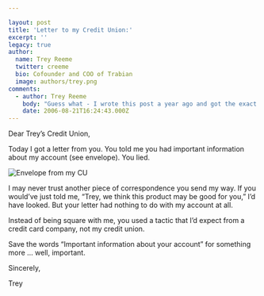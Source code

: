 ```yaml
---

layout: post
title: 'Letter to my Credit Union:'
excerpt: ''
legacy: true
author:
  name: Trey Reeme
  twitter: creeme
  bio: Cofounder and COO of Trabian
  image: authors/trey.png
comments:
  - author: Trey Reeme
    body: "Guess what - I wrote this post a year ago and got the exact same piece of mail from my CU last week again.  This time I didn't even open it."
    date: 2006-08-21T16:24:43.000Z
---
```


<p>Dear Trey&#8217;s Credit Union,</p>
<p>Today I got a letter from you.  You told me you had important information about my account (see envelope).  You lied.</p>
<p><img title='Envelope from my CU' src='http://cu.trabian.com/trabian/creditunions/envelope_lie.jpg' alt='Envelope from my CU'/></p>
<p>I may never trust another piece of correspondence you send my way.  If you would&#8217;ve just told me, &#8220;Trey, we think this product may be good for you,&#8221; I&#8217;d have looked.  But your letter had nothing to do with my account at all.</p>
<p>Instead of being square with me, you used a tactic that I&#8217;d expect from a credit card company, not my credit union.</p>
<p>Save the words &#8220;Important information about your account&#8221; for something more &#8230; well, important.</p>
<p>Sincerely,</p>
<p>Trey</p>